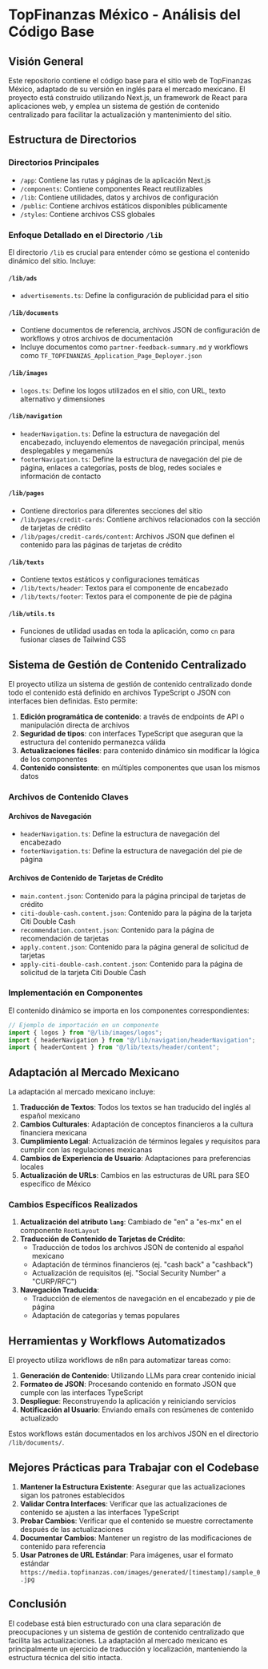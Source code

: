 # TopFinanzas México - Análisis del Código Base

## Visión General

Este repositorio contiene el código base para el sitio web de TopFinanzas México, adaptado de su versión en inglés para el mercado mexicano. El proyecto está construido utilizando Next.js, un framework de React para aplicaciones web, y emplea un sistema de gestión de contenido centralizado para facilitar la actualización y mantenimiento del sitio.

## Estructura de Directorios

### Directorios Principales

- `/app`: Contiene las rutas y páginas de la aplicación Next.js
- `/components`: Contiene componentes React reutilizables
- `/lib`: Contiene utilidades, datos y archivos de configuración
- `/public`: Contiene archivos estáticos disponibles públicamente
- `/styles`: Contiene archivos CSS globales

### Enfoque Detallado en el Directorio `/lib`

El directorio `/lib` es crucial para entender cómo se gestiona el contenido dinámico del sitio. Incluye:

#### `/lib/ads`

- `advertisements.ts`: Define la configuración de publicidad para el sitio

#### `/lib/documents`

- Contiene documentos de referencia, archivos JSON de configuración de workflows y otros archivos de documentación
- Incluye documentos como `partner-feedback-summary.md` y workflows como `TF_TOPFINANZAS_Application_Page_Deployer.json`

#### `/lib/images`

- `logos.ts`: Define los logos utilizados en el sitio, con URL, texto alternativo y dimensiones

#### `/lib/navigation`

- `headerNavigation.ts`: Define la estructura de navegación del encabezado, incluyendo elementos de navegación principal, menús desplegables y megamenús
- `footerNavigation.ts`: Define la estructura de navegación del pie de página, enlaces a categorías, posts de blog, redes sociales e información de contacto

#### `/lib/pages`

- Contiene directorios para diferentes secciones del sitio
- `/lib/pages/credit-cards`: Contiene archivos relacionados con la sección de tarjetas de crédito
- `/lib/pages/credit-cards/content`: Archivos JSON que definen el contenido para las páginas de tarjetas de crédito

#### `/lib/texts`

- Contiene textos estáticos y configuraciones temáticas
- `/lib/texts/header`: Textos para el componente de encabezado
- `/lib/texts/footer`: Textos para el componente de pie de página

#### `/lib/utils.ts`

- Funciones de utilidad usadas en toda la aplicación, como `cn` para fusionar clases de Tailwind CSS

## Sistema de Gestión de Contenido Centralizado

El proyecto utiliza un sistema de gestión de contenido centralizado donde todo el contenido está definido en archivos TypeScript o JSON con interfaces bien definidas. Esto permite:

1. **Edición programática de contenido**: a través de endpoints de API o manipulación directa de archivos
2. **Seguridad de tipos**: con interfaces TypeScript que aseguran que la estructura del contenido permanezca válida
3. **Actualizaciones fáciles**: para contenido dinámico sin modificar la lógica de los componentes
4. **Contenido consistente**: en múltiples componentes que usan los mismos datos

### Archivos de Contenido Claves

#### Archivos de Navegación

- `headerNavigation.ts`: Define la estructura de navegación del encabezado
- `footerNavigation.ts`: Define la estructura de navegación del pie de página

#### Archivos de Contenido de Tarjetas de Crédito

- `main.content.json`: Contenido para la página principal de tarjetas de crédito
- `citi-double-cash.content.json`: Contenido para la página de la tarjeta Citi Double Cash
- `recommendation.content.json`: Contenido para la página de recomendación de tarjetas
- `apply.content.json`: Contenido para la página general de solicitud de tarjetas
- `apply-citi-double-cash.content.json`: Contenido para la página de solicitud de la tarjeta Citi Double Cash

### Implementación en Componentes

El contenido dinámico se importa en los componentes correspondientes:

```typescript
// Ejemplo de importación en un componente
import { logos } from "@/lib/images/logos";
import { headerNavigation } from "@/lib/navigation/headerNavigation";
import { headerContent } from "@/lib/texts/header/content";
```

## Adaptación al Mercado Mexicano

La adaptación al mercado mexicano incluye:

1. **Traducción de Textos**: Todos los textos se han traducido del inglés al español mexicano
2. **Cambios Culturales**: Adaptación de conceptos financieros a la cultura financiera mexicana
3. **Cumplimiento Legal**: Actualización de términos legales y requisitos para cumplir con las regulaciones mexicanas
4. **Cambios de Experiencia de Usuario**: Adaptaciones para preferencias locales
5. **Actualización de URLs**: Cambios en las estructuras de URL para SEO específico de México

### Cambios Específicos Realizados

1. **Actualización del atributo `lang`**: Cambiado de "en" a "es-mx" en el componente `RootLayout`
2. **Traducción de Contenido de Tarjetas de Crédito**:
   - Traducción de todos los archivos JSON de contenido al español mexicano
   - Adaptación de términos financieros (ej. "cash back" a "cashback")
   - Actualización de requisitos (ej. "Social Security Number" a "CURP/RFC")
3. **Navegación Traducida**:
   - Traducción de elementos de navegación en el encabezado y pie de página
   - Adaptación de categorías y temas populares

## Herramientas y Workflows Automatizados

El proyecto utiliza workflows de n8n para automatizar tareas como:

1. **Generación de Contenido**: Utilizando LLMs para crear contenido inicial
2. **Formateo de JSON**: Procesando contenido en formato JSON que cumple con las interfaces TypeScript
3. **Despliegue**: Reconstruyendo la aplicación y reiniciando servicios
4. **Notificación al Usuario**: Enviando emails con resúmenes de contenido actualizado

Estos workflows están documentados en los archivos JSON en el directorio `/lib/documents/`.

## Mejores Prácticas para Trabajar con el Codebase

1. **Mantener la Estructura Existente**: Asegurar que las actualizaciones sigan los patrones establecidos
2. **Validar Contra Interfaces**: Verificar que las actualizaciones de contenido se ajusten a las interfaces TypeScript
3. **Probar Cambios**: Verificar que el contenido se muestre correctamente después de las actualizaciones
4. **Documentar Cambios**: Mantener un registro de las modificaciones de contenido para referencia
5. **Usar Patrones de URL Estándar**: Para imágenes, usar el formato estándar `https://media.topfinanzas.com/images/generated/[timestamp]/sample_0.jpg`

## Conclusión

El codebase está bien estructurado con una clara separación de preocupaciones y un sistema de gestión de contenido centralizado que facilita las actualizaciones. La adaptación al mercado mexicano es principalmente un ejercicio de traducción y localización, manteniendo la estructura técnica del sitio intacta.
